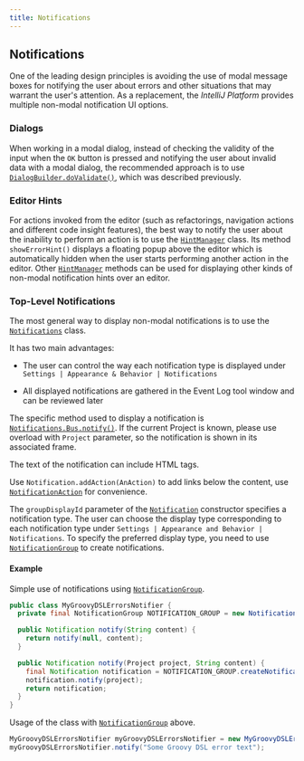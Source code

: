 ```yaml
---
title: Notifications
---
```

<!-- Copyright 2000-2020 JetBrains s.r.o. and other contributors. Use of this source code is governed by the Apache 2.0 license that can be found in the LICENSE file. -->

## Notifications

One of the leading design principles is avoiding the use of modal message boxes for notifying the user about errors and other situations that may warrant the user's attention.
As a replacement, the *IntelliJ Platform* provides multiple non-modal notification UI options.

### Dialogs

When working in a modal dialog, instead of checking the validity of the input when the `OK` button is pressed and notifying the user about invalid data with a modal dialog, the recommended approach is to use
[`DialogBuilder.doValidate()`](upsource:///platform/platform-api/src/com/intellij/openapi/ui/DialogBuilder.java),
which was described previously.

### Editor Hints

For actions invoked from the editor (such as refactorings, navigation actions and different code insight features), the best way to notify the user about the inability to perform an action is to use the
[`HintManager`](upsource:///platform/platform-api/src/com/intellij/codeInsight/hint/HintManager.java)
class.
Its method `showErrorHint()` displays a floating popup above the editor which is automatically hidden when the user starts performing another action in the editor.
Other
[`HintManager`](upsource:///platform/platform-api/src/com/intellij/codeInsight/hint/HintManager.java)
methods can be used for displaying other kinds of non-modal notification hints over an editor.

### Top-Level Notifications

The most general way to display non-modal notifications is to use the
[`Notifications`](upsource:///platform/platform-api/src/com/intellij/notification/Notifications.java)
class.

It has two main advantages:

*  The user can control the way each notification type is displayed under `Settings | Appearance & Behavior | Notifications`

*  All displayed notifications are gathered in the Event Log tool window and can be reviewed later

The specific method used to display a notification is
[`Notifications.Bus.notify()`](upsource:///platform/platform-api/src/com/intellij/notification/Notifications.java).
If the current Project is known, please use overload with `Project` parameter, so the notification is shown in its associated frame.

The text of the notification can include HTML tags.

Use `Notification.addAction(AnAction)` to add links below the content, use [`NotificationAction`](upsource:///platform/platform-api/src/com/intellij/notification/NotificationAction.java) for convenience. 

The `groupDisplayId` parameter of the
[`Notification`](upsource:///platform/platform-api/src/com/intellij/notification/Notification.java)
constructor specifies a notification type.
The user can choose the display type corresponding to each notification type under `Settings | Appearance and Behavior | Notifications`.
To specify the preferred display type, you need to use
[`NotificationGroup`](upsource:///platform/platform-api/src/com/intellij/notification/NotificationGroup.java) 
to create notifications.

#### Example

Simple use of notifications using
[`NotificationGroup`](upsource:///platform/platform-api/src/com/intellij/notification/NotificationGroup.java).

```java
public class MyGroovyDSLErrorsNotifier {
  private final NotificationGroup NOTIFICATION_GROUP = new NotificationGroup("Groovy DSL errors", NotificationDisplayType.BALLOON, true);

  public Notification notify(String content) {
    return notify(null, content);
  }

  public Notification notify(Project project, String content) {
    final Notification notification = NOTIFICATION_GROUP.createNotification(content, NotificationType.ERROR);
    notification.notify(project);
    return notification;
  }
}
```

Usage of the class with
[`NotificationGroup`](upsource:///platform/platform-api/src/com/intellij/notification/NotificationGroup.java)
above.

```java
MyGroovyDSLErrorsNotifier myGroovyDSLErrorsNotifier = new MyGroovyDSLErrorsNotifier();
myGroovyDSLErrorsNotifier.notify("Some Groovy DSL error text");
```
